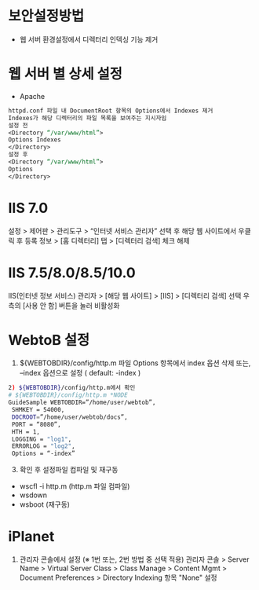 # 보안설정방법
* 웹 서버 환경설정에서 디렉터리 인덱싱 기능 제거

# 웹 서버 별 상세 설정

* Apache
```jsp
httpd.conf 파일 내 DocumentRoot 항목의 Options에서 Indexes 제거
Indexes가 해당 디렉터리의 파일 목록을 보여주는 지시자임
설정 전
<Directory “/var/www/html”>
Options Indexes
</Directory>
설정 후
<Directory “/var/www/html”>
Options
</Directory>
```
# IIS 7.0
설정 > 제어판 > 관리도구 > “인터넷 서비스 관리자” 선택 후 해당 웹 사이트에서 우클릭 후
등록 정보 > [홈 디렉터리] 탭 > [디렉터리 검색] 체크 해제
# IIS 7.5/8.0/8.5/10.0
IIS(인터넷 정보 서비스) 관리자 > [해당 웹 사이트] > [IIS] > [디렉터리 검색] 선택
우측의 [사용 안 함] 버튼을 눌러 비활성화



# WebtoB 설정
1) ${WEBTOBDIR}/config/http.m 파일 Options 항목에서 index 옵션 삭제 또는, –index
옵션으로 설정 ( default: -index )
```bash
2) ${WEBTOBDIR}/config/http.m에서 확인
# ${WEBTOBDIR}/config/http.m *NODE
GuideSample WEBTOBDIR=”/home/user/webtob”,
 SHMKEY = 54000,
 DOCROOT=”/home/user/webtob/docs”,
 PORT = “8080”,
 HTH = 1,
 LOGGING = "log1",
 ERRORLOG = "log2",
 Options = “-index”
```
3) 확인 후 설정파일 컴파일 및 재구동
* wscfl -i http.m (http.m 파일 컴파일)
* wsdown
* wsboot (재구동)

# iPlanet
1) 관리자 콘솔에서 설정 (※ 1번 또는, 2번 방법 중 선택 적용)
관리자 콘솔 > Server Name > Virtual Server Class > Class Manage > Content
Mgmt > Document Preferences > Directory Indexing 항목 "None" 설정
